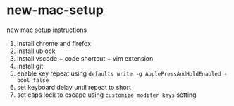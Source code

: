 # new-mac-setup
new mac setup instructions

1. install chrome and firefox
2. install ublock
3. install vscode + code shortcut + vim extension
4. install git
5. enable key repeat using `defaults write -g ApplePressAndHoldEnabled -bool false`
6. set keyboard delay until repeat to short
7. set caps lock to escape using `customize modifer keys` setting
